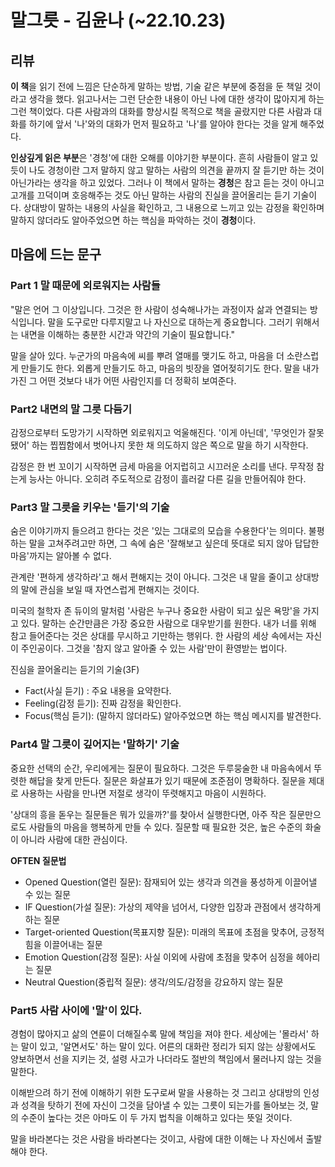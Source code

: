 # 말그릇 - 김윤나 (~22.10.23)



## 리뷰

**이 책**을 읽기 전에 느낌은 단순하게 말하는 방법, 기술 같은 부분에 중점을 둔 책일 것이라고 생각을 했다. 읽고나서는 그런 단순한 내용이 아닌 나에 대한 생각이 많아지게 하는 그런 책이었다. 다른 사람과의 대화를 향상시킬 목적으로 책을 골랐지만 다른 사람과 대화를 하기에 앞서 '나'와의 대화가 먼저 필요하고 '나'를 알아야 한다는 것을 알게 해주었다.

**인상깊게 읽은 부분**은 '경청'에 대한 오해를 이야기한 부분이다. 흔히 사람들이 알고 있듯이 나도 경청이란 그저 말하지 않고 말하는 사람의 의견을 끝까지 잘 듣기만 하는 것이 아닌가라는 생각을 하고 있었다. 그러나 이 책에서 말하는 **경청**은 참고 듣는 것이 아니고 고개를 끄덕이며 호응해주는 것도 아닌 말하는 사람의 진실을 끌어올리는 듣기 기술이다. 상대방이 말하는 내용의 사실을 확인하고, 그 내용으로 느끼고 있는 감정을 확인하며 말하지 않더라도 알아주었으면 하는 핵심을 파악하는 것이 **경청**이다.



## 마음에 드는 문구

### Part 1 말 때문에 외로워지는 사람들

"말은 언어 그 이상입니다. 그것은 한 사람이 성숙해나가는 과정이자 삶과 연결되는 방식입니다. 말을 도구로만 다루지말고 나 자신으로 대하는게 중요합니다. 그러기 위해서는 내면을 이해하는 충분한 시간과 약간의 기술이 필요합니다."

말을 살아 있다. 누군가의 마음속에 씨를 뿌려 열매를 맺기도 하고, 마음을 더 소란스럽게 만들기도 한다. 외롭게 만들기도 하고, 마음의 빗장을 열어젖히기도 한다. 말을 내가 가진 그 어떤 것보다 내가 어떤 사람인지를 더 정확히 보여준다.



### Part2 내면의 말 그릇 다듬기

감정으로부터 도망가기 시작하면 외로워지고 억울해진다. '이게 아닌데', '무엇인가 잘못됐어' 하는 찝찝함에서 벗어나지 못한 채 의도하지 않은 쪽으로 말을 하기 시작한다.

감정은 한 번 꼬이기 시작하면 금세 마음을 어지럽히고 시끄러운 소리를 낸다. 무작정 참는게 능사는 아니다. 오히려 주도적으로 감정이 흘러갈 다른 길을 만들어줘야 한다.



### Part3 말 그릇을 키우는 '듣기'의 기술

숨은 이야기까지 들으려고 한다는 것은 '있는 그대로의 모습을 수용한다'는 의미다. 불평하는 말을 고쳐주려고만 하면, 그 속에 숨은 '잘해보고 싶은데 뜻대로 되지 않아 답답한 마음'까지는 알아볼 수 없다. 

관계란 '편하게 생각하라'고 해서 편해지는 것이 아니다. 그것은 내 말을 줄이고 상대방의 말에 관심을 보일 때 자연스럽게 편해지는 것이다.

미국의 철학자 존 듀이의 말처럼 '사람은 누구나 중요한 사람이 되고 싶은 욕망'을 가지고 있다. 말하는 순간만큼은 가장 중요한 사람으로 대우받기를 원한다. 내가 너를 위해 참고 들어준다는 것은 상대를 무시하고 기만하는 행위다. 한 사람의 세상 속에서는 자신이 주인공이다. 그것을 '참지 않고 알아줄 수 있는 사람'만이 환영받는 법이다.

진심을 끌어올리는 듣기의 기술(3F)

- Fact(사실 듣기) : 주요 내용을 요약한다.
- Feeling(감정 듣기): 진짜 감정을 확인한다.
- Focus(핵심 듣기): (말하지 않더라도) 알아주었으면 하는 핵심 메시지를 발견한다.



### Part4 말 그릇이 깊어지는 '말하기' 기술

중요한 선택의 순간, 우리에게는 질문이 필요하다. 그것은 두루뭉술한 내 마음속에서 뚜렷한 해답을 찾게 만든다. 질문은 화살표가 있기 때문에 조준점이 명확하다. 질문을 제대로 사용하는 사람을 만나면 저절로 생각이 뚜렷해지고 마음이 시원하다.

'상대의 흥을 돋우는 질문들은 뭐가 있을까?'를 찾아서 실행한다면, 아주 작은 질문만으로도 사람들의 마음을 행복하게 만들 수 있다. 질문할 때 필요한 것은, 높은 수준의 화술이 아니라 사람에 대한 관심이다.

**OFTEN 질문법**

- Opened Question(열린 질문): 잠재되어 있는 생각과 의견을 풍성하게 이끌어낼 수 있는 질문
- IF Question(가설 질문): 가상의 제약을 넘어서, 다양한 입장과 관점에서 생각하게 하는 질문
- Target-oriented Question(목표지향 질문): 미래의 목표에 초점을 맞추어, 긍정적 힘을 이끌어내는 질문
- Emotion Question(감정 질문): 사실 이외에 사람에 초점을 맞추어 심정을 헤아리는 질문
- Neutral Question(중립적 질문): 생각/의도/감정을 강요하지 않는 질문



### Part5 사람 사이에 '말'이 있다.

경험이 많아지고 삶의 연륜이 더해질수록 말에 책임을 져야 한다. 세상에는 '몰라서' 하는 말이 있고, '알면서도' 하는 말이 있다. 어른의 대화란 정리가 되지 않는 상황에서도 양보하면서 선을 지키는 것, 설령 사고가 나더라도 절반의 책임에서 물러나지 않는 것을 말한다.

이해받으려 하기 전에 이해하기 위한 도구로써 말을 사용하는 것 그리고 상대방의 인성과 성격을 탓하기 전에 자신이 그것을 담아낼 수 있는 그릇이 되는가를 돌아보는 것, 말의 수준이 높다는 것은 아마도 이 두 가지 법칙을 이해하고 있다는 뜻일 것이다.

말을 바라본다는 것은 사람을 바라본다는 것이고, 사람에 대한 이해는 나 자신에서 출발해야 한다.




